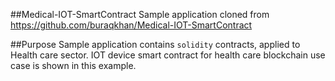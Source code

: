##Medical-IOT-SmartContract
Sample application cloned from https://github.com/buraqkhan/Medical-IOT-SmartContract

##Purpose
Sample application contains `solidity` contracts, applied to Health care sector.
IOT device smart contract for health care blockchain use case is shown in this example.